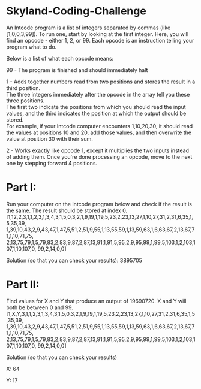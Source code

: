 # Skyland-Coding-Challenge

An Intcode program is a list of integers separated by commas (like [1,0,0,3,99]). To run one, start by looking at the first integer. Here, you will find an opcode - either 1, 2, or 99. Each opcode is an instruction telling your program what to do.  

Below is a list of what each opcode means:

99 - The program is finished and should immediately halt      

1 - Adds together numbers read from two positions and stores the result in a third position.      
The three integers immediately after the opcode in the array tell you these three positions.      
The first two indicate the positions from which you should read the input values, and the third indicates the position at which the output should be stored.      
For example, if your Intcode computer encounters 1,10,20,30, it should read the values at positions 10 and 20, add those values, and then overwrite the value at position 30 with their sum.      

2 - Works exactly like opcode 1, except it multiplies the two inputs instead of adding them.  Once you're done processing an opcode, move to the next one by stepping forward 4 positions.

# Part I:

Run your computer on the Intcode program below and check if the result is the same. The result should be stored at index 0.
[1,12,2,3,1,1,2,3,1,3,4,3,1,5,0,3,2,1,9,19,1,19,5,23,2,23,13,27,1,10,27,31,2,31,6,35,1,5,35,39, 1,39,10,43,2,9,43,47,1,47,5,51,2,51,9,55,1,13,55,59,1,13,59,63,1,6,63,67,2,13,67,71,1,10,71,75, 2,13,75,79,1,5,79,83,2,83,9,87,2,87,13,91,1,91,5,95,2,9,95,99,1,99,5,103,1,2,103,107,1,10,107,0, 99,2,14,0,0]

Solution (so that you can check your results): 3895705

# Part II:

Find values for X and Y that produce an output of 19690720. X and Y will both be between 0 and 99.
[1,X,Y,3,1,1,2,3,1,3,4,3,1,5,0,3,2,1,9,19,1,19,5,23,2,23,13,27,1,10,27,31,2,31,6,35,1,5,35,39, 1,39,10,43,2,9,43,47,1,47,5,51,2,51,9,55,1,13,55,59,1,13,59,63,1,6,63,67,2,13,67,71,1,10,71,75, 2,13,75,79,1,5,79,83,2,83,9,87,2,87,13,91,1,91,5,95,2,9,95,99,1,99,5,103,1,2,103,107,1,10,107,0, 99,2,14,0,0]

Solution (so that you can check your results)

X: 64

Y: 17
